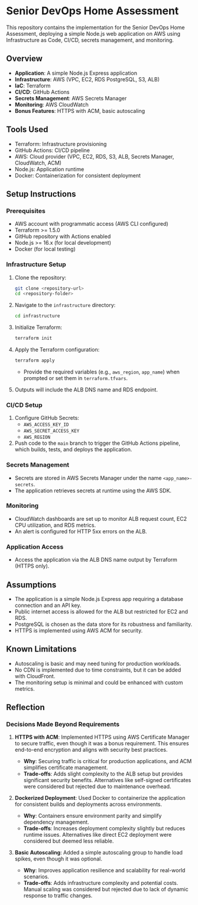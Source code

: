 # Senior DevOps Home Assessment

This repository contains the implementation for the Senior DevOps Home Assessment, deploying a simple Node.js web application on AWS using Infrastructure as Code, CI/CD, secrets management, and monitoring.

## Overview
- **Application**: A simple Node.js Express application
- **Infrastructure**: AWS (VPC, EC2, RDS PostgreSQL, S3, ALB)
- **IaC**: Terraform
- **CI/CD**: GitHub Actions
- **Secrets Management**: AWS Secrets Manager
- **Monitoring**: AWS CloudWatch
- **Bonus Features**: HTTPS with ACM, basic autoscaling

## Tools Used
- Terraform: Infrastructure provisioning
- GitHub Actions: CI/CD pipeline
- AWS: Cloud provider (VPC, EC2, RDS, S3, ALB, Secrets Manager, CloudWatch, ACM)
- Node.js: Application runtime
- Docker: Containerization for consistent deployment

## Setup Instructions

### Prerequisites
- AWS account with programmatic access (AWS CLI configured)
- Terraform >= 1.5.0
- GitHub repository with Actions enabled
- Node.js >= 16.x (for local development)
- Docker (for local testing)

### Infrastructure Setup
1. Clone the repository:
   ```bash
   git clone <repository-url>
   cd <repository-folder>
   ```
2. Navigate to the `infrastructure` directory:
   ```bash
   cd infrastructure
   ```
3. Initialize Terraform:
   ```bash
   terraform init
   ```
4. Apply the Terraform configuration:
   ```bash
   terraform apply
   ```
   - Provide the required variables (e.g., `aws_region`, `app_name`) when prompted or set them in `terraform.tfvars`.

5. Outputs will include the ALB DNS name and RDS endpoint.

### CI/CD Setup
1. Configure GitHub Secrets:
   - `AWS_ACCESS_KEY_ID`
   - `AWS_SECRET_ACCESS_KEY`
   - `AWS_REGION`
2. Push code to the `main` branch to trigger the GitHub Actions pipeline, which builds, tests, and deploys the application.

### Secrets Management
- Secrets are stored in AWS Secrets Manager under the name `<app_name>-secrets`.
- The application retrieves secrets at runtime using the AWS SDK.

### Monitoring
- CloudWatch dashboards are set up to monitor ALB request count, EC2 CPU utilization, and RDS metrics.
- An alert is configured for HTTP 5xx errors on the ALB.

### Application Access
- Access the application via the ALB DNS name output by Terraform (HTTPS only).

## Assumptions
- The application is a simple Node.js Express app requiring a database connection and an API key.
- Public internet access is allowed for the ALB but restricted for EC2 and RDS.
- PostgreSQL is chosen as the data store for its robustness and familiarity.
- HTTPS is implemented using AWS ACM for security.

## Known Limitations
- Autoscaling is basic and may need tuning for production workloads.
- No CDN is implemented due to time constraints, but it can be added with CloudFront.
- The monitoring setup is minimal and could be enhanced with custom metrics.

## Reflection
### Decisions Made Beyond Requirements
1. **HTTPS with ACM**: Implemented HTTPS using AWS Certificate Manager to secure traffic, even though it was a bonus requirement. This ensures end-to-end encryption and aligns with security best practices.
   - **Why**: Securing traffic is critical for production applications, and ACM simplifies certificate management.
   - **Trade-offs**: Adds slight complexity to the ALB setup but provides significant security benefits. Alternatives like self-signed certificates were considered but rejected due to maintenance overhead.

2. **Dockerized Deployment**: Used Docker to containerize the application for consistent builds and deployments across environments.
   - **Why**: Containers ensure environment parity and simplify dependency management.
   - **Trade-offs**: Increases deployment complexity slightly but reduces runtime issues. Alternatives like direct EC2 deployment were considered but deemed less reliable.

3. **Basic Autoscaling**: Added a simple autoscaling group to handle load spikes, even though it was optional.
   - **Why**: Improves application resilience and scalability for real-world scenarios.
   - **Trade-offs**: Adds infrastructure complexity and potential costs. Manual scaling was considered but rejected due to lack of dynamic response to traffic changes.